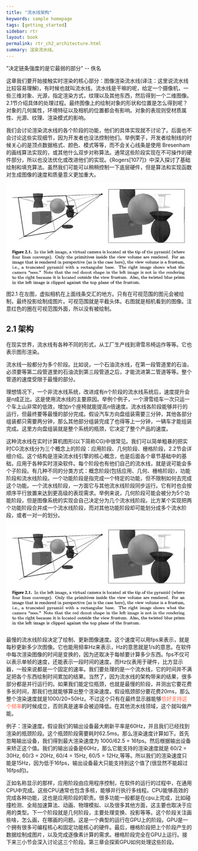 ```yaml
---
title: "流水线架构"
keywords: sample homepage
tags: [getting_started]
sidebar: rtr
layout: book
permalink: rtr_ch2_architecture.html
summary: 渲染流水线。
---
```


"决定链条强度的是它最弱的部分"        -- 佚名


这章我们要开始接触实时渲染的核心部分：图像渲染流水线(译注：这里说流水线比较容易理解)，有时候也就叫流水线。流水线是干嘛的呢，给定一个摄像机，一些三维对象、光源，指定渲染方式，纹理以及其他东西，然后得到一个二维图像。2.1节介绍具体的处理过程。最终图像上的绘制对象的形状和位置是怎么得到呢？对象的几何属性，环境特征以及相机的位置都会有影响。对象的表现则受材质属性、光源、纹理、渲染模式的影响。

我们会讨论渲染流水线的各个阶段的功能，他们的具体实现就不讨论了。后面也不会讨论这些实现细节，因为开发者也没法控制他们。举例栗子，开发者绘制线的时候关心的是顶点数据格式、颜色、模式等等，而不会关心线条是使用 Bresenham的画线算法实现的，或其他什么双步对称算法。通常这些阶段实现在不可操作的硬件部分，所以也没法优化或改进他们的实现。《Rogers[1077]》中深入探讨了基础绘制和填充算法。虽然我们可能可以稍稍控制一下底层硬件，但是算法和实现函数对生成图像的速度和质量意义更加重大。

![图1](/images/figure2_1.png)
图2.1 在左图，虚拟相机在上面线条交汇的地方。只有在可视范围的图元会被绘制，最终投影绘制成图片。可视范围就是平截头体。右图就是相机看到的图像。注意红色的圈在可视范围外面，所以没有被绘制。


## 2.1 架构
在现实世界，流水线有各种不同的形式，从工厂生产线到滑雪吊椅运作等等。它也表示图形渲染。

流水线一般都分为多个阶段。比如说，一个石油流水线，在第一段管道里的石油，必须要等第二段管道里的石油流到第三段管道之后，才能流进第二管道等等。整个管道的速度受限于最慢的部分。

理想情况下，一个非流水线系统，改进成有n个阶段的流水线系统后，速度提升会是n成正比。这是使用流水线的主要原因。举例个例子，一个滑雪缆车一次只运一个车上山非常的低效，增加n个座椅就能提高n倍速度。流水线各阶段能够并行的运行，但最终要等最慢的部分完成。假设汽车方向盘组装需要三分钟，其他各部分组装都只需要两分钟，那么其他部分组装完成了也得等上一分钟，一辆车才能组装完成。这里方向盘组装就是整个系统的瓶颈，它决定了整个产品的速度。

这种流水线在实时计算机图形(以下简称CG)中很常见。我们可以简单粗暴的把实时CG流水线分为三个概念上的阶段：应用阶段、几何阶段、栅格阶段，2.2节会详细介绍。这个结构是渲染流水线引擎的核心概念，也是后面各个章节基础中的基础，应用于各种实时渲染软件。每个阶段也有他们自己的流水线，就是说可能会多个子阶段。有几种不同的分类方式：概念阶段(包括应用、几何、栅格阶段)，功能阶段和流水线阶段。一个功能阶段是指完成一个特定的功能，但不限制如何去完成这个功能。一个流水线阶段，一方面它与其他流水线阶段同步运行。它有时也会按顺序平行放置来达到更高级的表现需求。举例来说，几何阶段可能会被分为5个功能阶段，但是图像系统的实现会自己决定分为几个流水线阶段。比方某个实现把两个功能阶段合并成一个流水线阶段，而对其他功能阶段却可能划分成多个流水阶段，或者一对一的划分。

![图1](/images/figure2_1.png)

最慢的流水线阶段决定了绘制、更新图像速度。这个速度可以用fps来表示，就是每秒更新多少次图像。它也能用频率Hz来表示，Hz的意思就是1/s的意思。在软件中每次渲染图像的时间是变换的，因为还取决于每帧要计算多少东西。fps不仅可以表示单帧的速度，还能表示一段时间的速度。而Hz仪表用于硬件，比方显示器，一般来说都是一个固定的速率。我们要处理的是一个流水线，它的时间并不满足把各个东西绘制时间累加的结果。当然了，因为流水线的架构带来的结果，很多部分都是并行运行的。如果我们能定位瓶颈，也就是最慢的阶段，并测出它要花费多长时间，那我们也就能够算出整个渲染速度。假设瓶颈部分要花费20ms，那么整个渲染速度就是1000/20=50Hz。不过这个只有在最终显示器能够<font color="tomato">恰好支持这个频率</font>的时候成立，否则真是速率会被迫降低。在其他流水线领域，这个就叫做产能。

例子：渲染速度。假设我们的输出设备最大刷新平率是60Hz，并且我们已经找到渲染的瓶颈阶段。这个瓶颈阶段需要耗时62.5ms。那么渲染速度计算如下。首先忽略输出设备，我们得到最大渲染速度为 1000/62.5 = 16fps。然后根据输出设备来矫正这个值。我们的输出设备是60Hz，那么它能支持的渲染速度就是 60/2 = 30Hz, 60/3 = 20Hz, 60/4 = 15Hz, 60/5 = 12Hz,等等。所以我们的渲染速度只能是15Hz，因为低于16fps，输出设备最大只能支持到这个值了(很显然不能超过16fps的)。

正如名称显示的那样，应用阶段由应用程序控制，在软件的运行的过程中，在通用CPU中完成。这些CPU通常也包含多核，能够并行执行多线程。CPU能够高效的完成各种功能，这也是应用阶段的职责。很多功能一般都是在cpu上完成，比如碰撞检测、全局加速算法、动画、物理模拟、以及很多其他方面，这主要也取决于应用的类型。下一个阶段就是几何阶段，主要处理变换、投影等等。这个阶段关注画些啥，怎么画，在哪画的问题。这是一个典型的运行在GPU上的阶段。GPU是一个拥有很多可编程核心和固定功能核心的硬件。最后，栅格阶段把上个阶段产生的数据绘制成图片，以及完成逐像素计算的需求。栅格阶段完全在GPU上运行。接下来三小节会深入讨论这三个阶段。第三章会探索GPU如何处理这些阶段。








